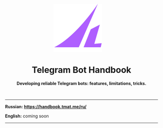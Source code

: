 <br>

<div align="center">

<div>
<img src="public/logo.svg" alt="" width="160">&nbsp;&nbsp;&nbsp;&nbsp;&nbsp;&nbsp;
</div>

# Telegram Bot Handbook

**Developing reliable Telegram bots: features, limitations, tricks.**

</div>

<br>

---

**Russian: https://handbook.tmat.me/ru/**

**English:** coming soon

---
